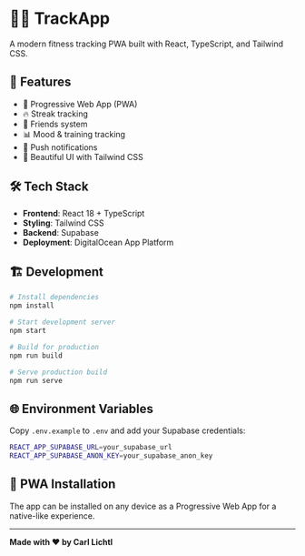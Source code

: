 # 🏃‍♂️ TrackApp

A modern fitness tracking PWA built with React, TypeScript, and Tailwind CSS.

## 🚀 Features

- 📱 Progressive Web App (PWA)
- 🔥 Streak tracking
- 👫 Friends system
- 📊 Mood & training tracking
- 🔔 Push notifications
- 🎨 Beautiful UI with Tailwind CSS

## 🛠️ Tech Stack

- **Frontend**: React 18 + TypeScript
- **Styling**: Tailwind CSS
- **Backend**: Supabase
- **Deployment**: DigitalOcean App Platform

## 🏗️ Development

```bash
# Install dependencies
npm install

# Start development server
npm start

# Build for production
npm run build

# Serve production build
npm run serve
```

## 🌐 Environment Variables

Copy `.env.example` to `.env` and add your Supabase credentials:

```bash
REACT_APP_SUPABASE_URL=your_supabase_url
REACT_APP_SUPABASE_ANON_KEY=your_supabase_anon_key
```

## 📱 PWA Installation

The app can be installed on any device as a Progressive Web App for a native-like experience.

---

**Made with ❤️ by Carl Lichtl**
